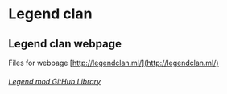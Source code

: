 # Legend clan

## Legend clan webpage

Files for webpage [http://legendclan.ml/](http://legendclan.ml/) 

###### [Legend mod GitHub Library](https://github.com/jimboy3100/jimboy3100.github.io)
